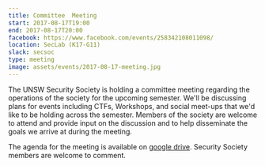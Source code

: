 ```yaml
---
title: Committee  Meeting
start: 2017-08-17T19:00
end: 2017-08-17T20:00
facebook: https://www.facebook.com/events/258342108011098/
location: SecLab (K17-G11)
slack: secsoc
type: meeting
image: assets/events/2017-08-17-meeting.jpg
---
```


The UNSW Security Society 
is holding a committee meeting
regarding the operations of the society
for the upcoming semester.
We'll be discussing
plans for events
including CTFs, Workshops,
and social meet-ups
that we'd like to be holding
across the semester.
Members of the society
are welcome to attend
and provide input
on the discussion
and to help disseminate
the goals we arrive at
during the meeting.

The agenda for the meeting
is available on [google drive][gdrive].
Security Society members
are welcome to comment.

[gdrive]: https://docs.google.com/document/d/1TnX0n9VYd24RsdeWQ5zmKBO6np-F1h_UBx5jCh0be1U/edit#

